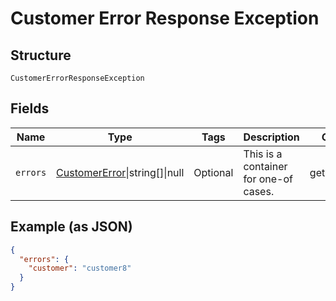 
# Customer Error Response Exception

## Structure

`CustomerErrorResponseException`

## Fields

| Name | Type | Tags | Description | Getter | Setter |
|  --- | --- | --- | --- | --- | --- |
| `errors` | [CustomerError](../../doc/models/customer-error.md)\|string[]\|null | Optional | This is a container for one-of cases. | getErrors(): | setErrors( errors): void |

## Example (as JSON)

```json
{
  "errors": {
    "customer": "customer8"
  }
}
```

